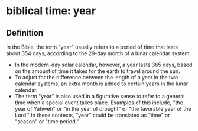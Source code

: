 # biblical time: year

## Definition

In the Bible, the term "year" usually refers to a period of time that lasts about 354 days, according to the 29-day month of a lunar calendar system.

* In the modern-day solar calendar, however, a year lasts 365 days, based on the amount of time it takes for the earth to travel around the sun.
* To adjust for the difference between the length of a year in the two calendar systems, an extra month is added to certain years in the lunar calendar.
* The term "year" is also used in a figurative sense to refer to a general time when a special event takes place. Examples of this include, "the year of Yahweh" or "in the year of drought" or "the favorable year of the Lord." In these contexts, "year" could be translated as "time" or "season" or "time period."